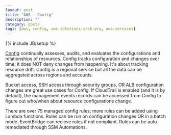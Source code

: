 ```yaml
---
layout: post
title: "AWS - Config"
description: ""
category: posts
tags: [aws, config, aws-solutions-arch-pro, aws-services]
---
```

{% include JB/setup %}

[Config](https://aws.amazon.com/certificate-manager/) continually assesses, audits, and evaluates the configurations and relationships of resources. Config tracks configuration and changes over time; it does NOT deny changes from happening. It's about tracking resource drift. Config is a regional service but all the data can be aggregated across regions and accounts. 

Bucket access, SSH access through security groups, OR ALB configuration changes are great use cases for Config. If CloudTrail is enabled (and it is by default), the management events records can be accessed from Config to figure out who/when about resource configurations change.

There are over 75 managed config rules; more rules can be added using Lambda functions. Rules can be run on configuration changes OR in a batch mode. EventBridge can recieve rules if not compliant. Rules can be auto remediated through SSM Automations.
